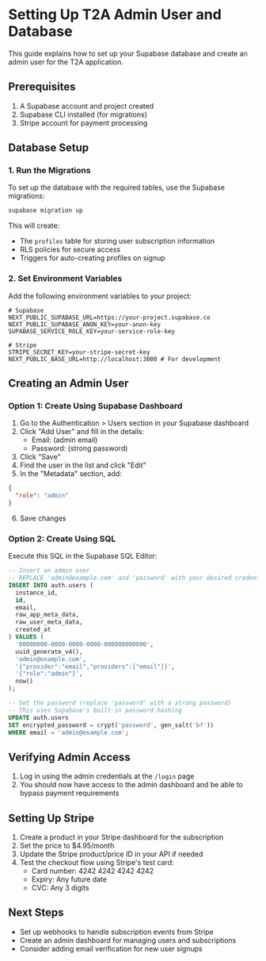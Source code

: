 # Setting Up T2A Admin User and Database

This guide explains how to set up your Supabase database and create an admin user for the T2A application.

## Prerequisites

1. A Supabase account and project created
2. Supabase CLI installed (for migrations)
3. Stripe account for payment processing

## Database Setup

### 1. Run the Migrations

To set up the database with the required tables, use the Supabase migrations:

```bash
supabase migration up
```

This will create:

- The `profiles` table for storing user subscription information
- RLS policies for secure access
- Triggers for auto-creating profiles on signup

### 2. Set Environment Variables

Add the following environment variables to your project:

```
# Supabase
NEXT_PUBLIC_SUPABASE_URL=https://your-project.supabase.co
NEXT_PUBLIC_SUPABASE_ANON_KEY=your-anon-key
SUPABASE_SERVICE_ROLE_KEY=your-service-role-key

# Stripe
STRIPE_SECRET_KEY=your-stripe-secret-key
NEXT_PUBLIC_BASE_URL=http://localhost:3000 # For development
```

## Creating an Admin User

### Option 1: Create Using Supabase Dashboard

1. Go to the Authentication > Users section in your Supabase dashboard
2. Click "Add User" and fill in the details:
   - Email: (admin email)
   - Password: (strong password)
3. Click "Save"
4. Find the user in the list and click "Edit"
5. In the "Metadata" section, add:

```json
{
  "role": "admin"
}
```

6. Save changes

### Option 2: Create Using SQL

Execute this SQL in the Supabase SQL Editor:

```sql
-- Insert an admin user
-- REPLACE 'admin@example.com' and 'password' with your desired credentials
INSERT INTO auth.users (
  instance_id,
  id,
  email,
  raw_app_meta_data,
  raw_user_meta_data,
  created_at
) VALUES (
  '00000000-0000-0000-0000-000000000000',
  uuid_generate_v4(),
  'admin@example.com',
  '{"provider":"email","providers":["email"]}',
  '{"role":"admin"}',
  now()
);

-- Set the password (replace 'password' with a strong password)
-- This uses Supabase's built-in password hashing
UPDATE auth.users
SET encrypted_password = crypt('password', gen_salt('bf'))
WHERE email = 'admin@example.com';
```

## Verifying Admin Access

1. Log in using the admin credentials at the `/login` page
2. You should now have access to the admin dashboard and be able to bypass payment requirements

## Setting Up Stripe

1. Create a product in your Stripe dashboard for the subscription
2. Set the price to $4.95/month
3. Update the Stripe product/price ID in your API if needed
4. Test the checkout flow using Stripe's test card:
   - Card number: 4242 4242 4242 4242
   - Expiry: Any future date
   - CVC: Any 3 digits

## Next Steps

- Set up webhooks to handle subscription events from Stripe
- Create an admin dashboard for managing users and subscriptions
- Consider adding email verification for new user signups
